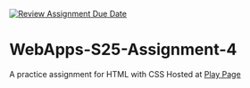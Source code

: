 [![Review Assignment Due Date](https://classroom.github.com/assets/deadline-readme-button-22041afd0340ce965d47ae6ef1cefeee28c7c493a6346c4f15d667ab976d596c.svg)](https://classroom.github.com/a/kPVgOXum)
# WebApps-S25-Assignment-4
A practice assignment for HTML with CSS
Hosted at [Play Page](https://44-563-webapps-s25.github.io/44563-webapps-s25-assignment4-pages-Chaithanyareddypailla//)